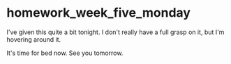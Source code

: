 # homework_week_five_monday
I've given this quite a bit tonight. I don't really have a full grasp on it, but I'm hovering around it.

It's time for bed now. See you tomorrow.
